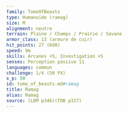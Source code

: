 ```yaml
---
family: TomeOfBeasts
type: Humanoïde (ramag)
size: M
alignment: neutre
terrain: Plaine / Champs / Prairie / Savane
armor_class: 13 (armure de cuir)
hit_points: 27 (6d8)
speed: 9m
skills: Arcanes +5, Investigation +5
senses: Perception passive 11
languages: commun
challenge: 1/4 (50 PX)
x_p: 50
id: tome_of_beasts.md#ramag
title: Ramag
alias: Ramag
source: (LDM p346)(TOB p317)
---
```


